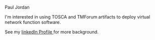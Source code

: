 Paul Jordan

I'm interested in using TOSCA and TMForum artifacts to deploy virtual network function software.

See my  [linkedIn Profile ](https://www.linkedin.com/in/paul-jordan-077b138/) for more background.

